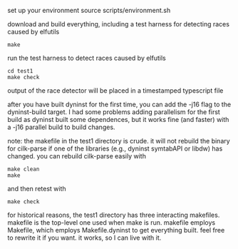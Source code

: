 set up your environment
	source scripts/environment.sh

download and build everything, including a test harness for detecting
races caused by elfutils

	make 

run the test harness to detect races caused by elfutils

	cd test1
	make check

output of the race detector will be placed in a timestamped typescript file 

after you have built dyninst for the first time, you can add the -j16 flag 
to the dyninst-build target. I had some problems adding parallelism for the first build as dyninst built some dependences, but it works fine (and faster) with a -j16 parallel build to build changes.

note: the makefile in the test1 directory is crude. it will not rebuild 
the binary for cilk-parse if one of the libraries (e.g., dyninst symtabAPI or
libdw) has changed. you can rebuild cilk-parse easily with

	make clean
	make

and then retest with

	make check 
	 
for historical reasons, the test1 directory has three interacting
makefiles.  makefile is the top-level one used when make is run. makefile
employs Makefile, which employs Makefile.dyninst to get everything
built. feel free to rewrite it if you want. it works, so I can live
with it.
